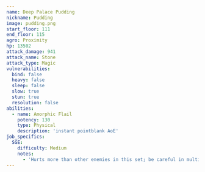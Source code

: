 ```yaml
---
name: Deep Palace Pudding
nickname: Pudding
image: pudding.png
start_floor: 111
end_floor: 115
agro: Proximity
hp: 13502
attack_damage: 941
attack_name: Stone
attack_type: Magic
vulnerabilities:
  bind: false
  heavy: false
  sleep: false
  slow: true
  stun: true
  resolution: false
abilities:
  - name: Amorphic Flail
    potency: 130
    type: Physical
    description: 'instant pointblank AoE'
job_specifics:
  SGE:
    difficulty: Medium
    notes:
      - 'Hurts more than other enemies in this set; be careful in multipulls'
---
```

